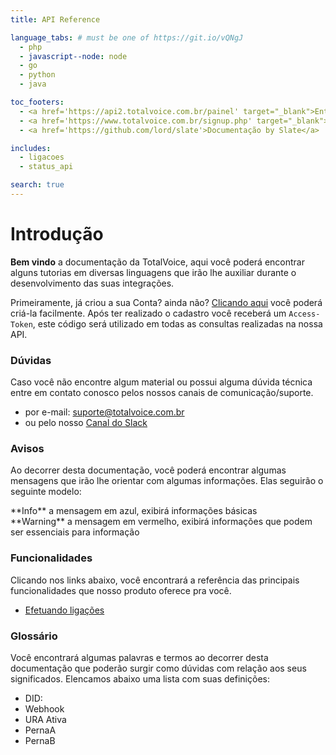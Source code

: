 ```yaml
---
title: API Reference

language_tabs: # must be one of https://git.io/vQNgJ
  - php
  - javascript--node: node
  - go
  - python
  - java

toc_footers:
  - <a href='https://api2.totalvoice.com.br/painel' target="_blank">Entrar na minha Conta</a>
  - <a href='https://www.totalvoice.com.br/signup.php' target="_blank">Criar minha Conta</a>
  - <a href='https://github.com/lord/slate'>Documentação by Slate</a>

includes:
  - ligacoes
  - status_api

search: true
---
```


# Introdução

**Bem vindo** a documentação da TotalVoice, aqui você poderá encontrar alguns tutorias em diversas 
linguagens que irão lhe auxiliar durante o desenvolvimento das suas integrações.

Primeiramente, já criou a sua Conta? ainda não? <a href="https://www.totalvoice.com.br/signup.php" target="_blank">Clicando aqui</a>
você poderá criá-la facilmente. Após ter realizado o cadastro você receberá um `Access-Token`, este código será utilizado em todas as consultas realizadas na nossa API.

### Dúvidas

Caso você não encontre algum material ou possui alguma dúvida técnica entre em contato conosco
pelos nossos canais de comunicação/suporte.

 - por e-mail: suporte@totalvoice.com.br
 - ou pelo nosso [Canal do Slack](https://totalvoice.herokuapp.com)
 
### Avisos

Ao decorrer desta documentação, você poderá encontrar algumas mensagens que irão lhe orientar com algumas informações. Elas seguirão o seguinte modelo:

<aside class="notice">
 **Info** a mensagem em azul, exibirá informações básicas
</aside>

<aside class="warning">
 **Warning** a mensagem em vermelho, exibirá informações que podem ser essenciais para informação
</aside>

### Funcionalidades
 
 Clicando nos links abaixo, você encontrará a referência das principais funcionalidades que nosso
 produto oferece pra você.
 
 - [Efetuando ligações](/?php#efetuando-ligacoes)
 
### Glossário
  
 Você encontrará algumas palavras e termos ao decorrer desta documentação que poderão surgir como dúvidas com relação aos seus significados. Elencamos
 abaixo uma lista com suas definições:  
  
  - DID: 
  - Webhook
  - URA Ativa
  - PernaA
  - PernaB
  




